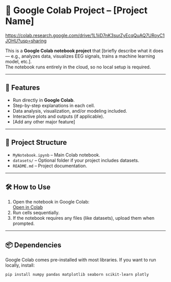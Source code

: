# 🧠 Google Colab Project – [Project Name]
https://colab.research.google.com/drive/1L1iiD7nK3surZyEcqQuAQ7URoyC1JOHU?usp=sharing

This is a **Google Colab notebook project** that [briefly describe what it does — e.g., analyzes data, visualizes EEG signals, trains a machine learning model, etc.].  
The notebook runs entirely in the cloud, so no local setup is required.

---

## 🌟 Features

- Run directly in **Google Colab**.
- Step-by-step explanations in each cell.
- Data analysis, visualization, and/or modeling included.
- Interactive plots and outputs (if applicable).
- [Add any other major feature]

---

## 📂 Project Structure

- `MyNotebook.ipynb` – Main Colab notebook.
- `datasets/` – Optional folder if your project includes datasets.
- `README.md` – Project documentation.

---


## 🛠 How to Use

1. Open the notebook in Google Colab:  
   [Open in Colab](https://colab.research.google.com/drive/1L1iiD7nK3surZyEcqQuAQ7URoyC1JOHU?usp=sharing)
2. Run cells sequentially.
3. If the notebook requires any files (like datasets), upload them when prompted.

---

## 📦 Dependencies

Google Colab comes pre-installed with most libraries. If you want to run locally, install:

```bash
pip install numpy pandas matplotlib seaborn scikit-learn plotly
